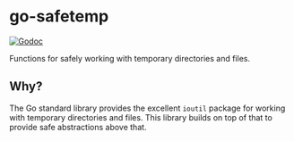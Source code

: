 # go-safetemp
[![Godoc](https://godoc.org/github.com/hashcorp/go-tempdir?status.svg)](https://godoc.org/github.com/hashicorp/go-tempdir)

Functions for safely working with temporary directories and files.

## Why?

The Go standard library provides the excellent `ioutil` package for
working with temporary directories and files. This library builds on top
of that to provide safe abstractions above that.
